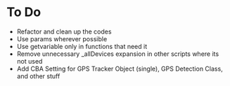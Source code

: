 # To Do
- Refactor and clean up the codes
- Use params wherever possible
- Use getvariable only in functions that need it
- Remove unnecessary _allDevices expansion in other scripts where its not used
- Add CBA Setting for GPS Tracker Object (single), GPS Detection Class, and other stuff